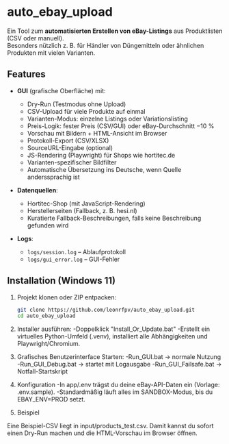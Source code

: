 # auto_ebay_upload

Ein Tool zum **automatisierten Erstellen von eBay-Listings** aus Produktlisten (CSV oder manuell).  
Besonders nützlich z. B. für Händler von Düngemitteln oder ähnlichen Produkten mit vielen Varianten.

## Features
- **GUI** (grafische Oberfläche) mit:
  - Dry-Run (Testmodus ohne Upload)
  - CSV-Upload für viele Produkte auf einmal
  - Varianten-Modus: einzelne Listings oder Variationslisting
  - Preis-Logik: fester Preis (CSV/GUI) oder eBay-Durchschnitt −10 %
  - Vorschau mit Bildern + HTML-Ansicht im Browser
  - Protokoll-Export (CSV/XLSX)
  - SourceURL-Eingabe (optional)
  - JS-Rendering (Playwright) für Shops wie hortitec.de
  - Varianten-spezifischer Bildfilter
  - Automatische Übersetzung ins Deutsche, wenn Quelle anderssprachig ist

- **Datenquellen**:
  - Hortitec-Shop (mit JavaScript-Rendering)
  - Herstellerseiten (Fallback, z. B. hesi.nl)
  - Kuratierte Fallback-Beschreibungen, falls keine Beschreibung gefunden wird

- **Logs**:
  - `logs/session.log` – Ablaufprotokoll
  - `logs/gui_error.log` – GUI-Fehler

## Installation (Windows 11)

1. Projekt klonen oder ZIP entpacken:
   ```bash
   git clone https://github.com/leonrfpv/auto_ebay_upload.git
   cd auto_ebay_upload
   
2. Installer ausführen:
  -Doppelklick  "Install_Or_Update.bat"
  -Erstellt ein virtuelles Python-Umfeld (.venv), installiert alle              Abhängigkeiten und Playwright/Chromium.

3. Grafisches Benutzerinterface Starten:
  -Run_GUI.bat → normale Nutzung
  -Run_GUI_Debug.bat → startet mit Logausgabe
  -Run_GUI_Failsafe.bat → Notfall-Startskript

4. Konfiguration
  -In app/.env trägst du deine eBay-API-Daten ein (Vorlage: .env.sample).
  -Standardmäßig läuft alles im SANDBOX-Modus, bis du EBAY_ENV=PROD setzt.

5. Beispiel

  Eine Beispiel-CSV liegt in input/products_test.csv.
  Damit kannst du sofort einen Dry-Run machen und die HTML-Vorschau im         Browser öffnen.
  
